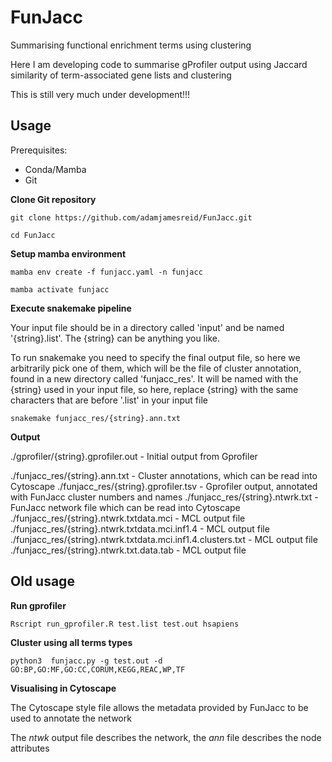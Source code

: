 # FunJacc
Summarising functional enrichment terms using clustering

Here I am developing code to summarise gProfiler output using Jaccard similarity of term-associated gene lists and clustering

This is still very much under development!!!

## Usage

Prerequisites:

- Conda/Mamba
- Git

**Clone Git repository**

`git clone https://github.com/adamjamesreid/FunJacc.git`

`cd FunJacc`

**Setup mamba environment**

`mamba env create -f funjacc.yaml -n funjacc`

`mamba activate funjacc`

**Execute snakemake pipeline**

Your input file should be in a directory called 'input' and be named '{string}.list'. The {string} can be anything you like.

To run snakemake you need to specify the final output file, so here we arbitrarily pick one of them, which will be the file of cluster annotation, found in a new directory called 'funjacc_res'. It will be named with the {string} used in your input file, so here, replace {string} with the same characters that are before '.list' in your input file

`snakemake funjacc_res/{string}.ann.txt`

**Output**

./gprofiler/{string}.gprofiler.out - Initial output from Gprofiler

./funjacc_res/{string}.ann.txt - Cluster annotations, which can be read into Cytoscape
./funjacc_res/{string}.gprofiler.tsv - Gprofiler output, annotated with FunJacc cluster numbers and names
./funjacc_res/{string}.ntwrk.txt - FunJacc network file which can be read into Cytoscape
./funjacc_res/{string}.ntwrk.txtdata.mci - MCL output file
./funjacc_res/{string}.ntwrk.txtdata.mci.inf1.4 - MCL output file
./funjacc_res/{string}.ntwrk.txtdata.mci.inf1.4.clusters.txt - MCL output file
./funjacc_res/{string}.ntwrk.txt.data.tab - MCL output file

## Old usage

**Run gprofiler**

`Rscript run_gprofiler.R test.list test.out hsapiens`

**Cluster using all terms types**

`python3  funjacc.py -g test.out -d GO:BP,GO:MF,GO:CC,CORUM,KEGG,REAC,WP,TF`

**Visualising in Cytoscape**

The Cytoscape style file allows the metadata provided by FunJacc to be used to annotate the network

The *ntwk* output file describes the network, the *ann* file describes the node attributes
